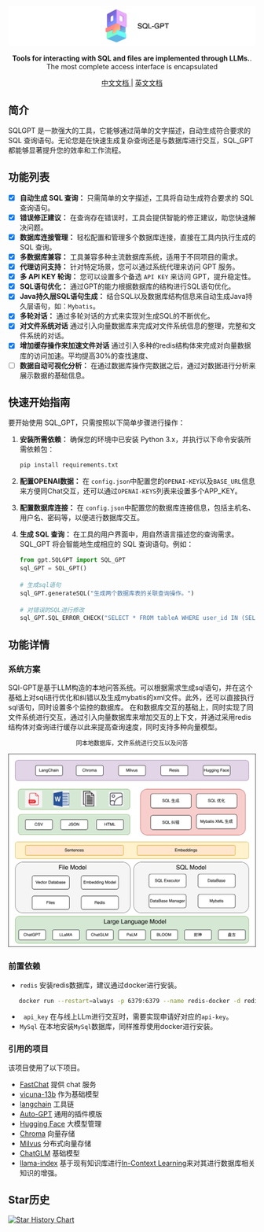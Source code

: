 
<p align="center">
<a href="https://github.com/CL-lau/SQL-GPT">
<img src="./assets/main.png" alt="Chroma logo">

[//]: # (<center><span style="font-family: Arial; font-size: 30px;">SQL-GPT</span></center>)
</a>
</p>

<p align="center">
    <b>Tools for interacting with SQL and files are implemented through LLMs.</b>. <br />
    The most complete access interface is encapsulated
</p>

<p align="center">
  <a href="https://github.com/CL-lau/SQL-GPT/blob/main/README-zh.md" target="_blank">
      中文文档
  </a> |
  <a href="https://github.com/CL-lau/SQL-GPT/blob/main/README.md" target="_blank">
      英文文档
  </a>
</p>

## 简介

SQLGPT 是一款强大的工具，它能够通过简单的文字描述，自动生成符合要求的 SQL 查询语句。无论您是在快速生成复杂查询还是与数据库进行交互，SQL_GPT 都能够显著提升您的效率和工作流程。

## 功能列表

- [x] **自动生成 SQL 查询：** 只需简单的文字描述，工具将自动生成符合要求的 SQL 查询语句。
- [x] **错误修正建议：** 在查询存在错误时，工具会提供智能的修正建议，助您快速解决问题。
- [x] **数据库连接管理：** 轻松配置和管理多个数据库连接，直接在工具内执行生成的 SQL 查询。
- [x] **多数据库兼容：** 工具兼容多种主流数据库系统，适用于不同项目的需求。
- [x] **代理访问支持：** 针对特定场景，您可以通过系统代理来访问 GPT 服务。
- [x] **多 API KEY 轮询：** 您可以设置多个备选 ```API KEY``` 来访问 GPT，提升稳定性。
- [x] **SQL语句优化：** 通过GPT的能力根据数据库的结构进行SQL语句优化。
- [x] **Java持久层SQL语句生成：** 结合SQL以及数据库结构信息来自动生成Java持久层语句，如：```Mybatis```。
- [x] **多轮对话：** 通过多轮对话的方式来实现对生成SQL的不断优化。
- [x] **对文件系统对话** 通过引入向量数据库来完成对文件系统信息的整理，完整和文件系统的对话。
- [x] **增加缓存操作来加速文件对话** 通过引入多种的redis结构体来完成对向量数据库的访问加速。平均提高30%的查找速度、
- [ ] **数据自动可视化分析：** 在通过数据库操作完数据之后，通过对数据进行分析来展示数据的基础信息。

## 快速开始指南

要开始使用 SQL_GPT，只需按照以下简单步骤进行操作：

1. **安装所需依赖：** 确保您的环境中已安装 Python 3.x，并执行以下命令安装所需依赖包：

    ```bash
    pip install requirements.txt
    ```
2. **配置OPENAI数据：** 在 ```config.json```中配置您的```OPENAI-KEY```以及```BASE_URL```信息来方便同Chat交互，还可以通过```OPENAI-KEYS```列表来设置多个APP_KEY。

3. **配置数据库连接：** 在 ```config.json```中配置您的数据库连接信息，包括主机名、用户名、密码等，以便进行数据库交互。

4. **生成 SQL 查询：** 在工具的用户界面中，用自然语言描述您的查询需求。SQL_GPT 将会智能地生成相应的 SQL 查询语句。例如：
   
   ```python
   from gpt.SQLGPT import SQL_GPT
   sql_GPT = SQL_GPT()
   
   # 生成sql语句
   sql_GPT.generateSQL("生成两个数据库表的关联查询操作。")
   
   # 对错误的SQL进行修改
   sql_GPT.SQL_ERROR_CHECK("SELECT * FROM tableA WHERE user_id IN (SELECT user_id FROM tableB LIMIT 1000);", "SQL执行失败: (1235, This version of MySQL doesn't yet support 'LIMIT & IN/ALL/ANY/SOME subquery'")
   ```
   
## 功能详情

### 系统方案
SQl-GPT是基于LLM构造的本地问答系统。可以根据需求生成sql语句，并在这个基础上对sql进行优化和纠错以及生成mybatis的xml文件。此外，还可以直接执行sql语句，同时设置多个监控的数据库。
在和数据库交互的基础上，同时实现了同文件系统进行交互，通过引入向量数据库来增加交互的上下文，并通过采用redis结构体对查询进行缓存以此来提高查询速度，同时支持多种向量模型。
<center><span style="font-family: Arial; font-size: 12px;">同本地数据库，文件系统进行交互以及问答</span></center>

![系统架构](./assets/frame.png)

### 前置依赖
- ```redis``` 安装redis数据库，建议通过docker进行安装。
```bash
   docker run --restart=always -p 6379:6379 --name redis-docker -d redis:7.0.12  --requirepass admin
```
- ``` api_key``` 在与线上LLm进行交互时，需要实现申请好对应的```api-key```。
- ```MySql``` 在本地安装```MySql```数据库，同样推荐使用docker进行安装。

### 引用的项目

该项目使用了以下项目。
- [FastChat](https://github.com/lm-sys/FastChat) 提供 chat 服务
- [vicuna-13b](https://huggingface.co/Tribbiani/vicuna-13b) 作为基础模型
- [langchain](https://github.com/hwchase17/langchain) 工具链
- [Auto-GPT](https://github.com/Significant-Gravitas/Auto-GPT) 通用的插件模版
- [Hugging Face](https://huggingface.co/) 大模型管理
- [Chroma](https://github.com/chroma-core/chroma) 向量存储
- [Milvus](https://milvus.io/) 分布式向量存储
- [ChatGLM](https://github.com/THUDM/ChatGLM-6B) 基础模型
- [llama-index](https://github.com/jerryjliu/llama_index) 基于现有知识库进行[In-Context Learning](https://arxiv.org/abs/2301.00234)来对其进行数据库相关知识的增强。

## Star历史


[![Star History Chart](https://api.star-history.com/svg?repos=CL-lau/SQL-GPT&type=Date)](https://star-history.com/#CL-lau/SQL-GPT&Date)
